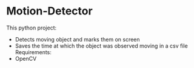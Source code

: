 # Motion-Detector
This python project:
- Detects moving object and marks them on screen
- Saves the time at which the object was observed moving in a csv file
Requirements:
- OpenCV


